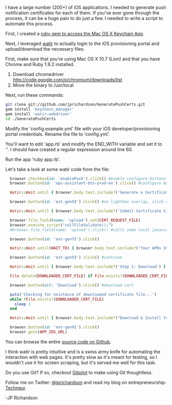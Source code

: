 <!--
author: JP Richardson
publish: Tue Oct 11 2011 01:00:24 GMT-0500 (CDT)
status: publish
type: post
link: https://procbits.wordpress.com/2011/10/10/automating-generation-ios-push-notification-certificates/
tags: Ruby
slug: 2011/10/10/automating-generation-ios-push-notification-certificates
title: Automating the Generation of iOS Push Notification Certificates
-->



I have a large number (200+) of iOS applications. I needed to generate
push notification certificates for each of them. If you've ever gone
through the process, it can be a huge pain to do just a few. I needed to
write a script to automate this process.

First, I created a [ruby gem to access the Mac OS X Keychain
App](http://procbits.com/2011/10/07/automating-the-mac-os-x-keychain-app-with-ruby/).

Next, I leveraged [watir](http://watir.com/) to actually login to the
iOS provisioning portal and upload/download the necessary files.

First, make sure that you're using Mac OS X 10.7 (Lion) and that you
have Chrome and Ruby 1.9.2 installed.

1.  Download chromedriver
    http://code.google.com/p/chromium/downloads/list
2.  Move the binary to /usr/local

Next, run these commands:

```bash
git clone git://github.com/jprichardson/GeneratePushCerts.git
gem install 'keychain_manager'
gem install 'watir-webdriver'
cd ./GeneratePushCerts
```

Modify the 'config.example.yml' file with your iOS
developer/provisioning portal credentials. Rename the file to
'config.yml'.

You'll want to edit 'app.rb' and modify the END\_WITH variable and set
it to ''. I should have created a regular expression around line 60.

Run the app 'ruby app.rb'.

Let's take a look at some watir code from the file:

```ruby
  browser.checkbox(id: 'enablePush').click() #enable configure buttons
  browser.button(id: 'aps-assistant-btn-prod-en').click() #configure button

  Watir::Wait.until { browser.body.text.include?('Generate a Certificate Signing Request') }

  browser.button(id: 'ext-gen59').click() #on lightbox overlay, click continue

  Watir::Wait.until { browser.body.text.include?('Submit Certificate Signing Request') }

  browser.file_field(name: 'upload').set(CERT_REQUEST_FILE)
  browser.execute_script("callFileValidate();")
  #browser.file_field(name: 'upload').click() #calls some local javascript to validate the file and enable continue button, unfortunately File Browse dialog shows up

  browser.button(id: 'ext-gen75').click()

  Watir::Wait.until(WAIT_TO) { browser.body.text.include?('Your APNs SSL Certificate has been generated.') }

  browser.button(id: 'ext-gen59').click() #continue

  Watir::Wait.until { browser.body.text.include?('Step 1: Download') }

  File.delete(DOWNLOADED_CERT_FILE) if File.exists?(DOWNLOADED_CERT_FILE)

  browser.button(alt: 'Download').click() #download cert

  puts('Checking for existence of downloaded certificate file...')
  while !File.exists?(DOWNLOADED_CERT_FILE)
    sleep 1
  end

  Watir::Wait.until { browser.body.text.include?("Download & Install Your Apple Push Notification service SSL Certificate") }

  browser.button(id: 'ext-gen91').click()
  browser.goto(APP_IDS_URL)
```

You can browse the entire [source code on
Github](https://github.com/jprichardson/GeneratePushCerts).

I think watir is pretty intuitive and is a swiss army knife for
automating the interaction with web pages. It's pretty slow as it's
meant for testing, so I wouldn't use it for screen scraping, but it's
served me well for this task.

Do you use Git? If so, checkout [Gitpilot](http://gitpilot.com) to make
using Git thoughtless.

Follow me on Twitter: [@jprichardson](http://twitter.com/jprichardson)
and read my blog on entrepreneurship: [Techneur](http://techneur.com).

-JP Richardson
